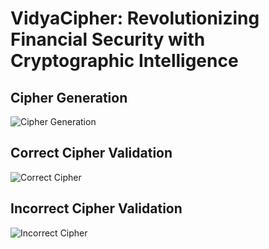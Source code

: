 # VidyaCipher: Revolutionizing Financial Security with Cryptographic Intelligence
## Cipher Generation
![Cipher Generation](https://github.com/user-attachments/assets/e4a802e7-83ce-4f10-aef2-11dac86fa2cf)
## Correct Cipher Validation
![Correct Cipher](https://github.com/user-attachments/assets/11c7ea20-f383-4ca9-a1c9-86f1765585b3)
## Incorrect Cipher Validation
![Incorrect Cipher](https://github.com/user-attachments/assets/310ba0c5-768b-4979-ad2b-b136f4a08b53)

